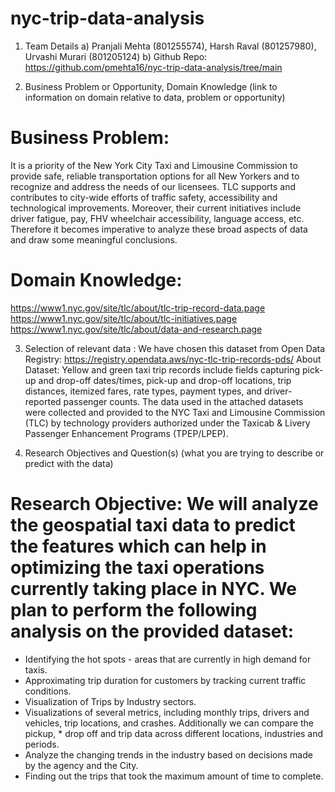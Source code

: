 # nyc-trip-data-analysis

1) Team Details
 	a) Pranjali Mehta (801255574), 
    Harsh Raval (801257980), 
    Urvashi Murari (801205124)
 	b) Github Repo: https://github.com/pmehta16/nyc-trip-data-analysis/tree/main
  
2)  Business Problem or Opportunity, Domain Knowledge (link to information on domain relative to data, problem or opportunity)
# Business Problem:
It is a priority of the New York City Taxi and Limousine Commission to provide safe, reliable transportation options for all New Yorkers and to recognize and address the needs of our licensees. TLC supports and contributes to city-wide efforts of traffic safety, accessibility and technological improvements. Moreover, their current initiatives include driver fatigue, pay, FHV wheelchair accessibility, language access, etc. Therefore it becomes imperative to analyze these broad aspects of data and draw some meaningful conclusions.
# Domain Knowledge: 
https://www1.nyc.gov/site/tlc/about/tlc-trip-record-data.page 
https://www1.nyc.gov/site/tlc/about/tlc-initiatives.page
https://www1.nyc.gov/site/tlc/about/data-and-research.page
 
3)  Selection of relevant data :
We have chosen this dataset from Open Data Registry: https://registry.opendata.aws/nyc-tlc-trip-records-pds/
About Dataset: Yellow and green taxi trip records include fields capturing pick-up and drop-off dates/times, pick-up and drop-off locations, trip distances, itemized fares, rate types, payment types, and driver-reported passenger counts. The data used in the attached datasets were collected and provided to the NYC Taxi and Limousine Commission (TLC) by technology providers authorized under the Taxicab & Livery Passenger Enhancement Programs (TPEP/LPEP). 
 
4)  Research Objectives and Question(s) (what you are trying to describe or predict with the data)
# Research Objective: We will analyze the geospatial taxi data to predict the features which can help in optimizing the taxi operations currently taking place in NYC. We plan to perform the following analysis on the provided dataset: 
* Identifying the hot spots - areas that are currently in high demand for taxis.
* Approximating trip duration for customers by tracking current traffic conditions.
* Visualization of Trips by Industry sectors.
* Visualizations of several metrics, including monthly trips, drivers and vehicles, trip locations, and crashes. Additionally we can compare the pickup, * drop off and trip data across different locations, industries and periods.
* Analyze the changing trends in the industry based on decisions made by the agency and the City.
* Finding out the trips that took the maximum amount of time to complete.

